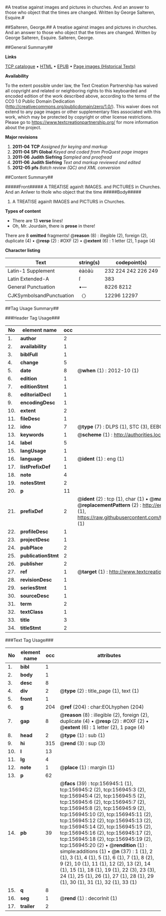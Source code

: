 #A treatise against images and pictures in churches. And an answer to those who object that the times are changed. Written by George Salteren, Esquire.#

##Salteren, George.##
A treatise against images and pictures in churches. And an answer to those who object that the times are changed. Written by George Salteren, Esquire.
Salteren, George.

##General Summary##

**Links**

[TCP catalogue](http://www.ota.ox.ac.uk/tcp/)  • 
[HTML](http://tei.it.ox.ac.uk/tcp/Texts-HTML/free/A93/A93560.html)  • 
[EPUB](http://tei.it.ox.ac.uk/tcp/Texts-EPUB/free/A93/A93560.epub) • 
[Page images (Historical Texts)](https://historicaltexts.jisc.ac.uk/eebo-99872649e)

**Availability**

To the extent possible under law, the Text Creation Partnership has waived all copyright and related or neighboring rights to this keyboarded and encoded edition of the work described above, according to the terms of the CC0 1.0 Public Domain Dedication (http://creativecommons.org/publicdomain/zero/1.0/). This waiver does not extend to any page images or other supplementary files associated with this work, which may be protected by copyright or other license restrictions. Please go to https://www.textcreationpartnership.org/ for more information about the project.

**Major revisions**

1. __2011-04__ __TCP__ *Assigned for keying and markup*
1. __2011-04__ __SPi Global__ *Keyed and coded from ProQuest page images*
1. __2011-06__ __Judith Siefring__ *Sampled and proofread*
1. __2011-06__ __Judith Siefring__ *Text and markup reviewed and edited*
1. __2012-05__ __pfs__ *Batch review (QC) and XML conversion*

##Content Summary##

#####Front#####
A TREATISE againſt IMAGES. and PICTURES in Churches. And an Anſwer to thoſe who object that the time
#####Body#####

1. A TREATISE againſt IMAGES and PICTURS in Churches.

**Types of content**

  * There are 13 **verse** lines!
  * Oh, Mr. Jourdain, there is **prose** in there!

There are 8 **omitted** fragments! 
 @__reason__ (8) : illegible (2), foreign (2), duplicate (4)  •  @__resp__ (2) : #OXF (2)  •  @__extent__ (6) : 1 letter (2), 1 page (4)

**Character listing**


|Text|string(s)|codepoint(s)|
|---|---|---|
|Latin-1 Supplement|èàòâù|232 224 242 226 249|
|Latin Extended-A|ſ|383|
|General Punctuation|•—|8226 8212|
|CJKSymbolsandPunctuation|〈〉|12296 12297|

##Tag Usage Summary##

###Header Tag Usage###

|No|element name|occ|attributes|
|---|---|---|---|
|1.|__author__|2||
|2.|__availability__|1||
|3.|__biblFull__|1||
|4.|__change__|5||
|5.|__date__|8| @__when__ (1) : 2012-10 (1)|
|6.|__edition__|1||
|7.|__editionStmt__|1||
|8.|__editorialDecl__|1||
|9.|__encodingDesc__|1||
|10.|__extent__|2||
|11.|__fileDesc__|1||
|12.|__idno__|7| @__type__ (7) : DLPS (1), STC (3), EEBO-CITATION (1), PROQUEST (1), VID (1)|
|13.|__keywords__|1| @__scheme__ (1) : http://authorities.loc.gov/ (1)|
|14.|__label__|5||
|15.|__langUsage__|1||
|16.|__language__|1| @__ident__ (1) : eng (1)|
|17.|__listPrefixDef__|1||
|18.|__note__|4||
|19.|__notesStmt__|2||
|20.|__p__|11||
|21.|__prefixDef__|2| @__ident__ (2) : tcp (1), char (1)  •  @__matchPattern__ (2) : ([0-9\-]+):([0-9IVX]+) (1), (.+) (1)  •  @__replacementPattern__ (2) : http://eebo.chadwyck.com/downloadtiff?vid=$1&page=$2 (1), https://raw.githubusercontent.com/textcreationpartnership/Texts/master/tcpchars.xml#$1 (1)|
|22.|__profileDesc__|1||
|23.|__projectDesc__|1||
|24.|__pubPlace__|2||
|25.|__publicationStmt__|2||
|26.|__publisher__|2||
|27.|__ref__|1| @__target__ (1) : http://www.textcreationpartnership.org/docs/. (1)|
|28.|__revisionDesc__|1||
|29.|__seriesStmt__|1||
|30.|__sourceDesc__|1||
|31.|__term__|2||
|32.|__textClass__|1||
|33.|__title__|3||
|34.|__titleStmt__|2||


###Text Tag Usage###

|No|element name|occ|attributes|
|---|---|---|---|
|1.|__bibl__|1||
|2.|__body__|1||
|3.|__desc__|8||
|4.|__div__|2| @__type__ (2) : title_page (1), text (1)|
|5.|__front__|1||
|6.|__g__|204| @__ref__ (204) : char:EOLhyphen (204)|
|7.|__gap__|8| @__reason__ (8) : illegible (2), foreign (2), duplicate (4)  •  @__resp__ (2) : #OXF (2)  •  @__extent__ (6) : 1 letter (2), 1 page (4)|
|8.|__head__|2| @__type__ (1) : sub (1)|
|9.|__hi__|315| @__rend__ (3) : sup (3)|
|10.|__l__|13||
|11.|__lg__|4||
|12.|__note__|1| @__place__ (1) : margin (1)|
|13.|__p__|62||
|14.|__pb__|39| @__facs__ (39) : tcp:156945:1 (1), tcp:156945:2 (2), tcp:156945:3 (2), tcp:156945:4 (2), tcp:156945:5 (2), tcp:156945:6 (2), tcp:156945:7 (2), tcp:156945:8 (2), tcp:156945:9 (2), tcp:156945:10 (2), tcp:156945:11 (2), tcp:156945:12 (2), tcp:156945:13 (2), tcp:156945:14 (2), tcp:156945:15 (2), tcp:156945:16 (2), tcp:156945:17 (2), tcp:156945:18 (2), tcp:156945:19 (2), tcp:156945:20 (2)  •  @__rendition__ (1) : simple:additions (1)  •  @__n__ (37) : 1 (1), 2 (1), 3 (1), 4 (1), 5 (1), 6 (1), 7 (1), 8 (2), 9 (2), 10 (1), 11 (1), 12 (2), 13 (2), 14 (1), 15 (1), 18 (1), 19 (1), 22 (3), 23 (3), 24 (1), 25 (1), 26 (1), 27 (1), 28 (1), 29 (1), 30 (1), 31 (1), 32 (1), 33 (1)|
|15.|__q__|8||
|16.|__seg__|1| @__rend__ (1) : decorInit (1)|
|17.|__trailer__|2||
